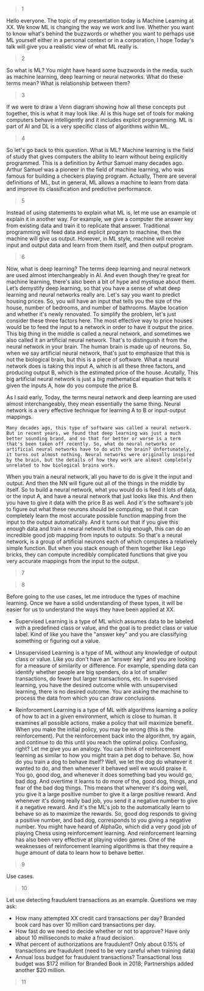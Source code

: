 >1

Hello everyone. The topic of my presentation today is Machine Learning at XX. We know ML is changing the way we work and live. Whether you want to know what's behind the buzzwords or whether you want to perhaps use ML yourself either in a personal context or in a corporation, I hope Today's talk will give you a realistic view of what ML really is.

>2

So what is ML? You might have heard some buzzwords in the media, such as machine learning, deep learning or neural networks. What do these terms mean? What is relationship between them?

>3

If we were to draw a Venn diagram showing how all these concepts put together, this is what it may look like. AI is this huge set of tools for making computers behave intelligently and it includes explicit programming. ML is part of AI and DL is a very specific class of algorithms within ML.

>4

So let's go back to this question. What is ML? Machine learning is the field of study that gives computers the ability to learn without being explicitly programmed. This is a definition by Arthur Samuel many decades ago. Arthur Samuel was a pioneer in the field of machine learning, who was famous for building a checkers playing program. Actually, There are several definitions of ML, but in general, ML allows a machine to learn from data and improve its classification and predictive performance.

>5

Instead of using statements to explain what ML is, let me use an example ot explain it in another way. For example, we give a computer the answer key from existing data and train it to replicate that answer. Traditional programming will feed data and explicit program to machine, then the machine will give us output. However, in ML style, machine will receive input and output data and learn from them itself, and then output program. 

>6

Now, what is deep learning? The terms deep learning and neural network are used almost interchangeably in AI. And even though they're great for machine learning, there's also been a bit of hype and mystique about them. Let’s demystify deep learning, so that you have a sense of what deep learning and neural networks really are. Let's say you want to predict housing prices. So, you will have an input that tells you the size of the house, number of bedrooms, and number of bathrooms. Maybe location and whether it's newly renovated. To simplify the problem, let's just consider these three factors here. The most effective way to price houses would be to feed the input to a network in order to have it output the price. This big thing in the middle is called a neural network, and sometimes we also called it an artificial neural network. That's to distinguish it from the neural network in your brain. The human brain is made up of neurons. So, when we say artificial neural network, that's just to emphasize that this is not the biological brain, but this is a piece of software. What a neural network does is taking this input A, which is all these three factors, and producing output B, which is the estimated price of the house. Acutally, This big artificial neural network is just a big mathematical equation that tells it given the inputs A, how do you compute the price B.

As I said early, Today, the terms neural network and deep learning are used almost interchangeably, they mean essentially the same thing. Neural network is a very effective technique for learning A to B or input-output mappings.  

`
Many decades ago, this type of software was called a neural network. But in recent years, we found that deep learning was just a much better sounding brand, and so that for better or worse is a term that's been taken off recently. So, what do neural networks or artificial neural networks have to do with the brain? Unfortunately, it turns out almost nothing. Neural networks were originally inspired by the brain, but the details of how they work are almost completely unrelated to how biological brains work.
`

When you train a neural network, all you have to do is give it the input and output. And then the NN will figure out all of the things in the middle by itself. So to build a neural network, what you would do is feed it lots of data, or the input A, and have a neural network that just looks like this. And then you have to give it data with the price B as well. And it's the software's job to figure out what these neurons should be computing, so that it can completely learn the most accurate possible function mapping from the input to the output automatically. And it turns out that if you give this enough data and train a neural network that is big enough, this can do an incredible good job mapping from inputs to outputs. So that's a neural network, is a group of artificial neurons each of which computes a relatively simple function. But when you stack enough of them together like Lego bricks, they can compute incredibly complicated functions that give you very accurate mappings from the input to the output.

>7

>8

Before going to the use cases, let me introduce the types of machine learning. Once we have a solid understanding of these types, it will be easier for us to understand the ways they have been applied at XX.

- Supervised Learning is a type of ML which assumes data to be labeled with a predefined class or value, and the goal is to predict class or value label. Kind of like you have the "answer key" and you are classifying something or figuring out a value.

- Unsupervised Learning is a type of ML without any knowledge of output class or value. Like you don't have an "answer key" and you are looking for a measure of similarity or difference. For example, spending data can identify whether people are big spenders, do a lot of smaller transactions, do fewer but larger transactions, etc. In supervised learning, you have the desired outcome while with unsupervised learning, there is no desired outcome. You are asking the machine to process the data from which you can draw conclusions. 

- Reinforcement Learning is a type of ML with algorithms learning a policy of how to act in a given environment, which is close to human. It examines all possible actions, make a policy that will maximize benefit. When you make the initial policy, you may be wrong (this is the reinforcement). Put the reinforcement back into the algorithm, try again, and continue to do this until you reach the optimal policy. Confusing, right? Let me give you an analogy. You can think of reinforcement learning as similar to how you might train a pet dog to behave. So, how do you train a dog to behave itself? Well, we let the dog do whatever it wanted to do, and then whenever it behaved well we would praise it. You go, good dog, and whenever it does something bad you would go, bad dog. And overtime it learns to do more of the, good dog, things, and fear of the bad dog things. This means that whenever it's doing well, you give it a large positive number to give it a large positive reward. And whenever it's doing really bad job, you send it a negative number to give it a negative reward. And it's the ML's job to the automatically learn to behave so  as to maximize the rewards. So, good dog responds to giving a positive number, and bad dog, corresponds to you giving a negative number.  You might have heard of AlphaGo, which did a very good job of playing Chess using reinforcement learning. And reinforcement learning has also been very effective at playing video games. One of the weaknesses of reinforcement learning algorithms is that they require a huge amount of data to learn how to behave better.

>9

Use cases.

>10

Let use detecting fraudulent transactions as an example.
Questions we may ask:
- How many attempted XX credit card transactions per day? Branded book card has over 10 million card transactions per day.
- How fast do we need to decide whether or not to approve? Have only about 10 milliseconds to make a fraud decision.
- What percent of authorizations are fraudulent? Only about 0.15% of transactions are fraudulent (need to be very careful when training data)
- Annual loss budget for fraudulent transactions? Transactional loss budget was $172 million for Branded Book in 2018; Partnerships added another $20 million.

>11


